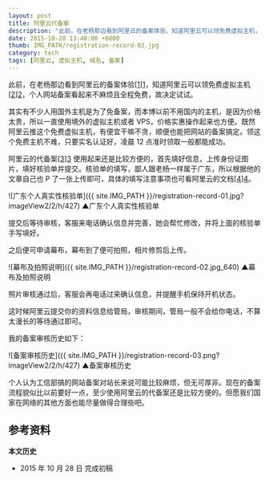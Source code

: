 ```yaml
--- 
layout: post
title: 阿里云代备案
description: "此前，在老杨那边看到阿里云的备案体验，知道阿里云可以领免费虚拟主机，个人网站备案看起来不麻烦且全程免费，故决定试试。"
date: 2015-10-28 13:40:00 +0800
thumb: IMG_PATH/registration-record-02.jpg
category: tech
tags: [阿里云, 虚拟主机, 域名, 备案]
---
```


此前，在老杨那边看到阿里云的备案体验[[1]][1]，知道阿里云可以领免费虚拟主机[[2]][2]，个人网站备案看起来不麻烦且全程免费，故决定试试。

其实有不少人用国外主机是为了免备案，而本博以前不用国内的主机，是因为价格太贵，所以一直使用境外的虚拟主机或者 VPS，价格实惠操作起来也方便。既然阿里云推这个免费虚拟主机，有便宜干嘛不贪，顺便也能把网站的备案搞定。领这个免费主机不难，只要实名认证好，凌晨 12 点准时领取一般都能成功。

阿里云的代备案[[3]][3] 使用起来还是比较方便的，首先填好信息，上传身份证图片，填好核验单并提交。核验单的填写，鄙人跟老杨一样属于广东，所以根据他的文章自己也 P 了一张上传即可，具体的填写注意事项也可看阿里云的文档[[4]][4]。

![广东个人真实性核验单]({{ site.IMG_PATH }}/registration-record-01.jpg?imageView2/2/h/427)
&#9650;广东个人真实性核验单

提交后等待审核，客服来电话确认信息并完善，她会帮忙修改，并将上面的核验单手写填好。

之后便可申请幕布，幕布到了便可拍照，相片修剪后上传。

![幕布及拍照说明]({{ site.IMG_PATH }}/registration-record-02.jpg_640)
&#9650;幕布及拍照说明

照片审核通过后，客服会再电话过来确认信息，并提醒手机保持开机状态。

这时候阿里云提交你的资料信息给管局，审核期间，管局一般不会给你电话，不算太漫长的等待通过即可。

我的备案审核历史如下：

![备案审核历史]({{ site.IMG_PATH }}/registration-record-03.png?imageView2/2/h/427)
&#9650;备案审核历史

个人认为工信部搞的网站备案对站长来说可能比较麻烦，但无可厚非。现在的备案流程貌似比以前要好一点，至少使用阿里云的代备案还是比较方便的。但愿我们国家在网络的其他方面也能尽量做得合理些吧。

## 参考资料

[1]: https://cyhour.com/238 "阿里云全免费备案体验 &#124; 常阳时光"
[2]: http://wanwang.aliyun.com/hosting/free/ "万网免费主机"
[3]: http://beian.gein.cn/ "ICP代备案管理系统"
[4]: http://help.aliyun.com/knowledge_detail/5974561.html "核验单填写时的注意事项"

**本文历史**

* 2015 年 10 月 28 日 完成初稿
